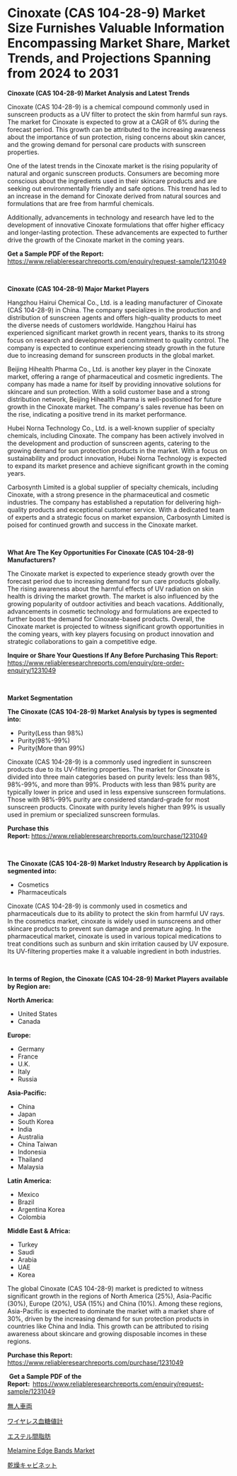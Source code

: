 <p><h1>Cinoxate (CAS 104-28-9) Market Size Furnishes Valuable Information Encompassing Market Share, Market Trends, and Projections Spanning from 2024 to 2031</h1></p><p><strong>Cinoxate (CAS 104-28-9) Market Analysis and Latest Trends</strong></p>
<p><p>Cinoxate (CAS 104-28-9) is a chemical compound commonly used in sunscreen products as a UV filter to protect the skin from harmful sun rays. The market for Cinoxate is expected to grow at a CAGR of 6% during the forecast period. This growth can be attributed to the increasing awareness about the importance of sun protection, rising concerns about skin cancer, and the growing demand for personal care products with sunscreen properties.</p><p>One of the latest trends in the Cinoxate market is the rising popularity of natural and organic sunscreen products. Consumers are becoming more conscious about the ingredients used in their skincare products and are seeking out environmentally friendly and safe options. This trend has led to an increase in the demand for Cinoxate derived from natural sources and formulations that are free from harmful chemicals.</p><p>Additionally, advancements in technology and research have led to the development of innovative Cinoxate formulations that offer higher efficacy and longer-lasting protection. These advancements are expected to further drive the growth of the Cinoxate market in the coming years.</p></p>
<p><strong>Get a Sample PDF of the Report:&nbsp;</strong> <a href="https://www.reliableresearchreports.com/enquiry/request-sample/1231049">https://www.reliableresearchreports.com/enquiry/request-sample/1231049</a></p>
<p>&nbsp;</p>
<p><strong>Cinoxate (CAS 104-28-9) Major Market Players</strong></p>
<p><p>Hangzhou Hairui Chemical Co., Ltd. is a leading manufacturer of Cinoxate (CAS 104-28-9) in China. The company specializes in the production and distribution of sunscreen agents and offers high-quality products to meet the diverse needs of customers worldwide. Hangzhou Hairui has experienced significant market growth in recent years, thanks to its strong focus on research and development and commitment to quality control. The company is expected to continue experiencing steady growth in the future due to increasing demand for sunscreen products in the global market.</p><p>Beijing Hihealth Pharma Co., Ltd. is another key player in the Cinoxate market, offering a range of pharmaceutical and cosmetic ingredients. The company has made a name for itself by providing innovative solutions for skincare and sun protection. With a solid customer base and a strong distribution network, Beijing Hihealth Pharma is well-positioned for future growth in the Cinoxate market. The company's sales revenue has been on the rise, indicating a positive trend in its market performance.</p><p>Hubei Norna Technology Co., Ltd. is a well-known supplier of specialty chemicals, including Cinoxate. The company has been actively involved in the development and production of sunscreen agents, catering to the growing demand for sun protection products in the market. With a focus on sustainability and product innovation, Hubei Norna Technology is expected to expand its market presence and achieve significant growth in the coming years.</p><p>Carbosynth Limited is a global supplier of specialty chemicals, including Cinoxate, with a strong presence in the pharmaceutical and cosmetic industries. The company has established a reputation for delivering high-quality products and exceptional customer service. With a dedicated team of experts and a strategic focus on market expansion, Carbosynth Limited is poised for continued growth and success in the Cinoxate market.</p></p>
<p>&nbsp;</p>
<p><strong>What Are The Key Opportunities For Cinoxate (CAS 104-28-9) Manufacturers?</strong></p>
<p><p>The Cinoxate market is expected to experience steady growth over the forecast period due to increasing demand for sun care products globally. The rising awareness about the harmful effects of UV radiation on skin health is driving the market growth. The market is also influenced by the growing popularity of outdoor activities and beach vacations. Additionally, advancements in cosmetic technology and formulations are expected to further boost the demand for Cinoxate-based products. Overall, the Cinoxate market is projected to witness significant growth opportunities in the coming years, with key players focusing on product innovation and strategic collaborations to gain a competitive edge.</p></p>
<p><strong>Inquire or Share Your Questions If Any Before Purchasing This Report:</strong> <a href="https://www.reliableresearchreports.com/enquiry/pre-order-enquiry/1231049">https://www.reliableresearchreports.com/enquiry/pre-order-enquiry/1231049</a></p>
<p>&nbsp;</p>
<p><strong>Market Segmentation</strong></p>
<p><strong>The Cinoxate (CAS 104-28-9) Market Analysis by types is segmented into:</strong></p>
<p><ul><li>Purity(Less than 98%)</li><li>Purity(98%-99%)</li><li>Purity(More than 99%)</li></ul></p>
<p><p>Cinoxate (CAS 104-28-9) is a commonly used ingredient in sunscreen products due to its UV-filtering properties. The market for Cinoxate is divided into three main categories based on purity levels: less than 98%, 98%-99%, and more than 99%. Products with less than 98% purity are typically lower in price and used in less expensive sunscreen formulations. Those with 98%-99% purity are considered standard-grade for most sunscreen products. Cinoxate with purity levels higher than 99% is usually used in premium or specialized sunscreen formulas.</p></p>
<p><strong>Purchase this Report:&nbsp;</strong><a href="https://www.reliableresearchreports.com/purchase/1231049">https://www.reliableresearchreports.com/purchase/1231049</a></p>
<p>&nbsp;</p>
<p><strong>The Cinoxate (CAS 104-28-9) Market Industry Research by Application is segmented into:</strong></p>
<p><ul><li>Cosmetics</li><li>Pharmaceuticals</li></ul></p>
<p><p>Cinoxate (CAS 104-28-9) is commonly used in cosmetics and pharmaceuticals due to its ability to protect the skin from harmful UV rays. In the cosmetics market, cinoxate is widely used in sunscreens and other skincare products to prevent sun damage and premature aging. In the pharmaceutical market, cinoxate is used in various topical medications to treat conditions such as sunburn and skin irritation caused by UV exposure. Its UV-filtering properties make it a valuable ingredient in both industries.</p></p>
<p>&nbsp;</p>
<p><strong>In terms of Region, the Cinoxate (CAS 104-28-9) Market Players available by Region are:</strong></p>
<p>
    <p> <strong> North America: </strong>
        <ul>
            <li>United States</li>
            <li>Canada</li>
        </ul>
        </p> 
    <p> <strong> Europe: </strong>
        <ul>
            <li>Germany</li>
            <li>France</li>
            <li>U.K.</li>
            <li>Italy</li>
            <li>Russia</li>
        </ul>
        </p> 
    <p> <strong> Asia-Pacific: </strong>
        <ul>
            <li>China</li>
            <li>Japan</li>
            <li>South Korea</li>
            <li>India</li>
            <li>Australia</li>
            <li>China Taiwan</li>
            <li>Indonesia</li>
            <li>Thailand</li>
            <li>Malaysia</li>
        </ul>
        </p> 
    <p> <strong> Latin America: </strong>
        <ul>
            <li>Mexico</li>
            <li>Brazil</li>
            <li>Argentina Korea</li>
            <li>Colombia</li>
        </ul>
        </p> 
    <p> <strong> Middle East & Africa: </strong>
        <ul>
            <li>Turkey</li>
            <li>Saudi</li>
            <li>Arabia</li>
            <li>UAE</li>
            <li>Korea</li>
        </ul>
    </p>
    </p>
<p><p>The global Cinoxate (CAS 104-28-9) market is predicted to witness significant growth in the regions of North America (25%), Asia-Pacific (30%), Europe (20%), USA (15%) and China (10%). Among these regions, Asia-Pacific is expected to dominate the market with a market share of 30%, driven by the increasing demand for sun protection products in countries like China and India. This growth can be attributed to rising awareness about skincare and growing disposable incomes in these regions.</p></p>
<p><strong>Purchase this Report: </strong><a href="https://www.reliableresearchreports.com/purchase/1231049">https://www.reliableresearchreports.com/purchase/1231049</a></p>
<p>&nbsp;<strong>Get a Sample PDF of the Report:&nbsp;&nbsp;</strong><a href="https://www.reliableresearchreports.com/enquiry/request-sample/1231049">https://www.reliableresearchreports.com/enquiry/request-sample/1231049</a></p>
<p><strong></strong></p>
<p><p><a href="https://github.com/avwofrml53535/Market-Research-Report-List-1/blob/main/20306751176.md">無人車両</a></p><p><a href="https://medium.com/@amarart56456/%E8%A1%80%E7%B3%96%E5%80%A4%E3%82%92%E6%B8%AC%E5%AE%9A%E3%81%99%E3%82%8B%E3%83%AF%E3%82%A4%E3%83%A4%E3%83%AC%E3%82%B9%E8%A1%80%E7%B3%96%E8%A8%88%E3%81%AE%E5%B8%82%E5%A0%B4%E8%A6%8F%E6%A8%A1%E3%81%A8%E5%B8%82%E5%A0%B4%E5%8B%95%E5%90%91-%E5%AE%8C%E5%85%A8%E3%81%AA%E6%A5%AD%E7%95%8C%E6%A6%82%E8%A6%81-2024%E5%B9%B4%E3%81%8B%E3%82%892031%E5%B9%B4%E3%81%BE%E3%81%A7-87afea82548c">ワイヤレス血糖値計</a></p><p><a href="https://github.com/vtbvgl20191192/Market-Research-Report-List-1/blob/main/70088441177.md">エステル間脂肪</a></p><p><a href="https://github.com/zjyglelu/Market-Research-Report-List-1/blob/main/melamine-edge-bands-market.md">Melamine Edge Bands Market</a></p><p><a href="https://medium.com/@amarart56456/%E4%B9%BE%E7%87%A5%E3%82%AD%E3%83%A3%E3%83%93%E3%83%8D%E3%83%83%E3%83%88%E5%B8%82%E5%A0%B4%E3%81%AE%E5%88%86%E6%9E%90-2024%E5%B9%B4%E3%81%8B%E3%82%892031%E5%B9%B4%E3%81%AE%E3%82%B0%E3%83%AD%E3%83%BC%E3%83%90%E3%83%AB%E7%94%A3%E6%A5%AD%E3%81%AE%E5%B1%95%E6%9C%9B%E3%81%A8%E4%BA%88%E6%B8%AC-9f408f11a175">乾燥キャビネット</a></p></p>